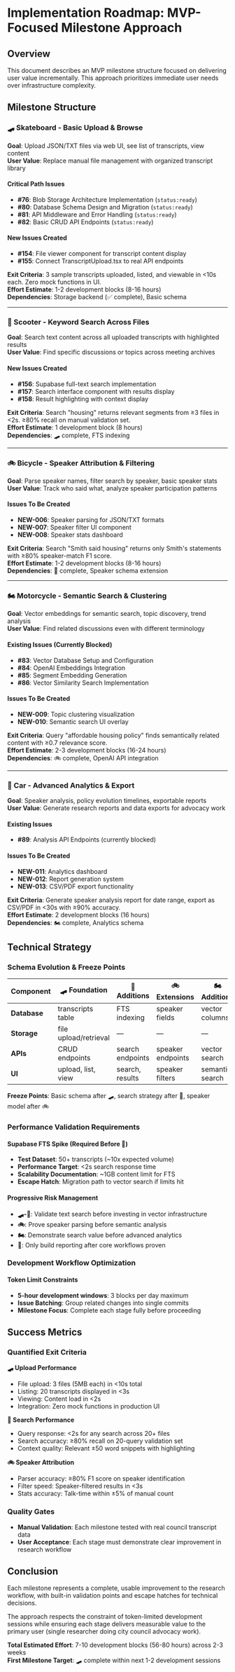 # Implementation Roadmap: MVP-Focused Milestone Approach

## Overview
This document describes an MVP milestone structure focused on delivering user value incrementally. This approach prioritizes immediate user needs over infrastructure complexity.

## Milestone Structure

### 🛹 Skateboard - Basic Upload & Browse
**Goal**: Upload JSON/TXT files via web UI, see list of transcripts, view content  
**User Value**: Replace manual file management with organized transcript library

#### Critical Path Issues
- **#76**: Blob Storage Architecture Implementation (`status:ready`)
- **#80**: Database Schema Design and Migration (`status:ready`)
- **#81**: API Middleware and Error Handling (`status:ready`)
- **#82**: Basic CRUD API Endpoints (`status:ready`)

#### New Issues Created
- **#154**: File viewer component for transcript content display
- **#155**: Connect TranscriptUpload.tsx to real API endpoints

**Exit Criteria**: 3 sample transcripts uploaded, listed, and viewable in <10s each. Zero mock functions in UI.  
**Effort Estimate**: 1-2 development blocks (8-16 hours)  
**Dependencies**: Storage backend (✅ complete), Basic schema

---

### 🛴 Scooter - Keyword Search Across Files  
**Goal**: Search text content across all uploaded transcripts with highlighted results  
**User Value**: Find specific discussions or topics across meeting archives

#### New Issues Created
- **#156**: Supabase full-text search implementation
- **#157**: Search interface component with results display  
- **#158**: Result highlighting with context display

**Exit Criteria**: Search "housing" returns relevant segments from ≥3 files in <2s. ≥80% recall on manual validation set.  
**Effort Estimate**: 1 development block (8 hours)  
**Dependencies**: 🛹 complete, FTS indexing

---

### 🚲 Bicycle - Speaker Attribution & Filtering
**Goal**: Parse speaker names, filter search by speaker, basic speaker stats  
**User Value**: Track who said what, analyze speaker participation patterns

#### Issues To Be Created
- **NEW-006**: Speaker parsing for JSON/TXT formats
- **NEW-007**: Speaker filter UI component
- **NEW-008**: Speaker stats dashboard

**Exit Criteria**: Search "Smith said housing" returns only Smith's statements with ≥80% speaker-match F1 score.  
**Effort Estimate**: 1-2 development blocks (8-16 hours)  
**Dependencies**: 🛴 complete, Speaker schema extension

---

### 🏍️ Motorcycle - Semantic Search & Clustering
**Goal**: Vector embeddings for semantic search, topic discovery, trend analysis  
**User Value**: Find related discussions even with different terminology

#### Existing Issues (Currently Blocked)
- **#83**: Vector Database Setup and Configuration
- **#84**: OpenAI Embeddings Integration
- **#85**: Segment Embedding Generation
- **#86**: Vector Similarity Search Implementation

#### Issues To Be Created
- **NEW-009**: Topic clustering visualization
- **NEW-010**: Semantic search UI overlay

**Exit Criteria**: Query "affordable housing policy" finds semantically related content with ≥0.7 relevance score.  
**Effort Estimate**: 2-3 development blocks (16-24 hours)  
**Dependencies**: 🚲 complete, OpenAI API integration

---

### 🚗 Car - Advanced Analytics & Export
**Goal**: Speaker analysis, policy evolution timelines, exportable reports  
**User Value**: Generate research reports and data exports for advocacy work

#### Existing Issues
- **#89**: Analysis API Endpoints (currently blocked)

#### Issues To Be Created  
- **NEW-011**: Analytics dashboard
- **NEW-012**: Report generation system
- **NEW-013**: CSV/PDF export functionality

**Exit Criteria**: Generate speaker analysis report for date range, export as CSV/PDF in <30s with ≥90% accuracy.  
**Effort Estimate**: 2 development blocks (16 hours)  
**Dependencies**: 🏍️ complete, Analytics schema

## Technical Strategy

### Schema Evolution & Freeze Points
| Component | 🛹 Foundation | 🛴 Additions | 🚲 Extensions | 🏍️ Additions | 🚗 Additions |
|-----------|---------------|--------------|---------------|---------------|---------------|
| **Database** | transcripts table | FTS indexing | speaker fields | vector columns | analytics tables |
| **Storage** | file upload/retrieval | — | — | — | exports/reports |
| **APIs** | CRUD endpoints | search endpoints | speaker endpoints | vector search | analytics endpoints |
| **UI** | upload, list, view | search, results | speaker filters | semantic search | dashboards |

**Freeze Points**: Basic schema after 🛹, search strategy after 🛴, speaker model after 🚲

### Performance Validation Requirements

#### Supabase FTS Spike (Required Before 🛴)
- **Test Dataset**: 50+ transcripts (~10x expected volume)
- **Performance Target**: <2s search response time
- **Scalability Documentation**: ~1GB content limit for FTS
- **Escape Hatch**: Migration path to vector search if limits hit

#### Progressive Risk Management
- **🛹-🛴**: Validate text search before investing in vector infrastructure
- **🚲**: Prove speaker parsing before semantic analysis
- **🏍️**: Demonstrate search value before advanced analytics
- **🚗**: Only build reporting after core workflows proven

### Development Workflow Optimization

#### Token Limit Constraints
- **5-hour development windows**: 3 blocks per day maximum
- **Issue Batching**: Group related changes into single commits
- **Milestone Focus**: Complete each stage fully before proceeding

## Success Metrics

### Quantified Exit Criteria

**🛹 Upload Performance**
- File upload: 3 files (5MB each) in <10s total
- Listing: 20 transcripts displayed in <3s
- Viewing: Content load in <2s
- Integration: Zero mock functions in production UI

**🛴 Search Performance**  
- Query response: <2s for any search across 20+ files
- Search accuracy: ≥80% recall on 20-query validation set
- Context quality: Relevant ±50 word snippets with highlighting

**🚲 Speaker Attribution**
- Parser accuracy: ≥80% F1 score on speaker identification
- Filter speed: Speaker-filtered results in <3s
- Stats accuracy: Talk-time within ±5% of manual count

### Quality Gates
- **Manual Validation**: Each milestone tested with real council transcript data
- **User Acceptance**: Each stage must demonstrate clear improvement in research workflow

## Conclusion

Each milestone represents a complete, usable improvement to the research workflow, with built-in validation points and escape hatches for technical decisions.

The approach respects the constraint of token-limited development sessions while ensuring each stage delivers measurable value to the primary user (single researcher doing city council advocacy work).

**Total Estimated Effort**: 7-10 development blocks (56-80 hours) across 2-3 weeks  
**First Milestone Target**: 🛹 complete within next 1-2 development sessions